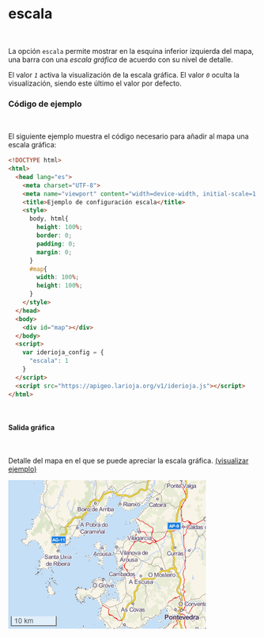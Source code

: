 # escala
<br />

La opción `escala` permite mostrar en la esquina inferior izquierda del mapa, una barra con una *escala gráfica* de acuerdo con su nivel de detalle.

El valor *`1`* activa la visualización de la escala gráfica. El valor *`0`* oculta la visualización, siendo este último el valor por defecto.
<br />

### Código de ejemplo
<br />

El siguiente ejemplo muestra el código necesario para añadir al mapa una escala gráfica:

```html
<!DOCTYPE html>
<html>
  <head lang="es">
    <meta charset="UTF-8">
    <meta name="viewport" content="width=device-width, initial-scale=1.0, maximum-scale=1.0, user-scalable=no" />
    <title>Ejemplo de configuración escala</title>
    <style>
      body, html{
        height: 100%;
        border: 0;
        padding: 0;
        margin: 0;
      }
      #map{
        width: 100%;
        height: 100%;
      }
    </style>
  </head>
  <body>
    <div id="map"></div>
  </body>
  <script>
    var iderioja_config = {
      "escala": 1
    }
  </script>
  <script src="https://apigeo.larioja.org/v1/iderioja.js"></script>
</html>
```
<br />

#### Salida gráfica
<br />

Detalle del mapa en el que se puede apreciar la escala gráfica. [(visualizar ejemplo)](https://iderioja.github.io/doc_api_iderioja/ejemplo_opcion_escala)

![Ejemplo opción escala](/img/opciones_escala_salida_grafica.jpg "Ejemplo opción escala")
